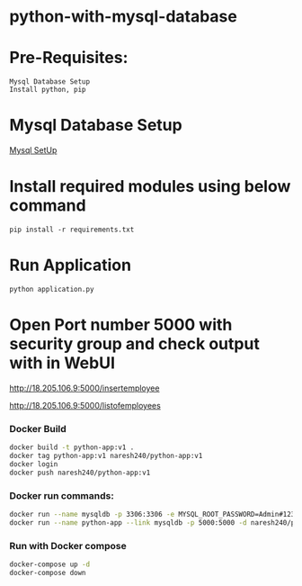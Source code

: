 # python-with-mysql-database

# Pre-Requisites:
    Mysql Database Setup
    Install python, pip
# Mysql Database Setup
  [Mysql SetUp](https://github.com/Naresh240/Mysql-Database-Setup/blob/main/README.md)
# Install required modules using below command
    pip install -r requirements.txt
# Run Application
    python application.py
# Open Port number 5000 with security group and check output with in WebUI
  http://18.205.106.9:5000/insertemployee
 
  http://18.205.106.9:5000/listofemployees

### Docker Build

```bash
docker build -t python-app:v1 .
docker tag python-app:v1 naresh240/python-app:v1
docker login
docker push naresh240/python-app:v1
```
### Docker run commands:

```bash
docker run --name mysqldb -p 3306:3306 -e MYSQL_ROOT_PASSWORD=Admin#123 -d mysql:5.7
docker run --name python-app --link mysqldb -p 5000:5000 -d naresh240/python-app:v1
```

### Run with Docker compose

```bash
docker-compose up -d
docker-compose down
```
